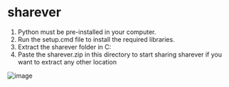 # sharever
1. Python must be pre-installed in your computer.
2. Run the setup.cmd file to install the required libraries.
3. Extract the sharever folder in C: 
4. Paste the sharever.zip in this directory to start sharing sharever
if you want to extract any other location 

![image](https://user-images.githubusercontent.com/57004963/109615217-aaa24880-7b59-11eb-93cc-0f80989720c6.png)

